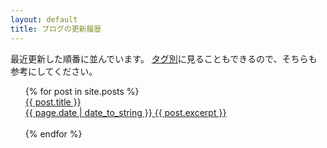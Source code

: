 ```yaml
---
layout: default
title: ブログの更新履歴
---
```

最近更新した順番に並んでいます。
<a href="staff.html" class="btn">タグ別</a>に見ることもできるので、そちらも参考にしてください。

<ul style="list-style: none;">
  {% for post in site.posts %}
    <li>
      <a href="{{ post.url }}" class="block">{{ post.title }}<br>
      {{ page.date | date_to_string }}
      {{ post.excerpt }}</a><br><br>
    </li>
  {% endfor %}
</ul>
